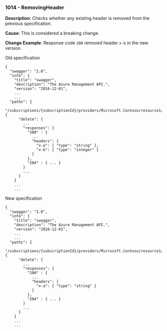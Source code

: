 ### 1014 - RemovingHeader

**Description**: Checks whether any existing header is removed from the previous specification.

**Cause**: This is considered a breaking change.

**Change Example**: Response code `200` removed header `x-b` in the new version.

Old specification
```json5
{
  "swagger": "2.0",
  "info": {
    "title": "swagger",
    "description": "The Azure Management API.",
    "version": "2016-12-01",
    ...
    ...
  "paths": {
    "/subscriptions/{subscriptionId}/providers/Microsoft.Contoso/resource1/{a}": {
      "delete": {
        ...
        "responses": {
          "200" : { 
            ... 
            "headers": {
              "x-a": { "type": "string" },
              "x-b": { "type": "integer" }
            }
          },
          "204" : { ... }
        }
        ...
      }
    }
    ...
    ...  
```

New specification
```json5
{
  "swagger": "2.0",
  "info": {
    "title": "swagger",
    "description": "The Azure Management API.",
    "version": "2016-12-01",
    ...
    ...
  "paths": {
    "/subscriptions/{subscriptionId}/providers/Microsoft.Contoso/resource1/{a}": {
      "delete": {
        ...
        "responses": {
          "200" : { 
            ... 
            "headers": {
              "x-a": { "type": "string" }
            }
          },
          "204" : { ... }
        }
        ...
      }
    }
    ...
    ...  
```
